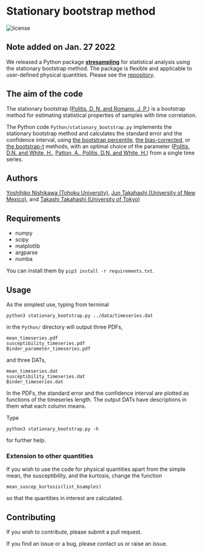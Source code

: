 

# Stationary bootstrap method

![license](https://img.shields.io/badge/license-GPLv3-brightgreen)

## Note added on Jan. 27 2022
We released a Python package [**stresampling**](https://github.com/YoshihikoNishikawa/stresampling) for statistical analysis using the stationary bootstrap method. The package is flexible and applicable to user-defined physical quantities. Please see the [repository](https://github.com/YoshihikoNishikawa/stresampling).


## The aim of the code
The stationary bootstrap ([Politis, D. N. and Romano, J. P.](https://www.jstor.org/stable/2290993)) 
is a bootstrap method for estimating statistical properties of samples with time correlation.

The Python code `Python/stationary_bootstrap.py` implements the stationary bootstrap method and calculates the standard error and the confidence interval, using 
[the bootstrap percentile](https://www.taylorfrancis.com/books/mono/10.1201/9780429246593/introduction-bootstrap-bradley-efron-tibshirani), 
[the bias-corrected](https://projecteuclid.org/journals/statistical-science/volume-11/issue-3/Bootstrap-confidence-intervals/10.1214/ss/1032280214.full), 
or [the bootstrap-t](https://projecteuclid.org/journals/statistical-science/volume-11/issue-3/Bootstrap-confidence-intervals/10.1214/ss/1032280214.full) methods, 
with an optimal choice of the parameter 
([Politis, D.N. and White, H.](http://www.tandfonline.com/doi/abs/10.1081/ETC-120028836), [Patton, A., Politis, D.N. and White, H.](http://www.tandfonline.com/doi/abs/10.1080/07474930802459016)) from a single time series. 


## Authors
[Yoshihiko Nishikawa (Tohoku University)](mailto:yoshihiko.nishikawa.a7@tohoku.ac.jp), [Jun Takahashi (University of New Mexico)](https://github.com/JunGitef17), and [Takashi Takahashi (University of Tokyo)](https://github.com/takashi-takahashi)



## Requirements
- numpy
- scipy
- matplotlib
- argparse
- numba

You can install them by `pip3 install -r requirements.txt`.


## Usage
As the simplest use, typing from terminal
```shell
python3 stationary_bootstrap.py ../data/timeseries.dat
```
in the `Python/` directory will output three PDFs,
```
mean_timeseries.pdf
susceptibility_timeseries.pdf
Binder_parameter_timeseries.pdf
```
and three DATs,
```
mean_timeseries.dat
susceptibility_timeseries.dat
Binder_timeseries.dat
```
In the PDFs, the standard error and the confidence interval are plotted as functions of the timeseries length. The output DATs have descriptions in them what each column means.  

Type 
```shell
python3 stationary_bootstrap.py -h
``` 
for further help.

### Extension to other quantities
If you wish to use the code for physical quantities apart from the simple mean, the susceptibility, and the kurtosis, change the function 
```
mean_suscep_kurtosis(list_bsamples)
```
so that the quantities in interest are calculated.


## Contributing
If you wish to contribute, please submit a pull request.

If you find an issue or a bug, please contact us or raise an issue. 